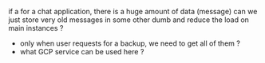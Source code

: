 if a for a chat application, there is a huge amount of data (message)
can we just store very old messages in some other dumb and reduce the load on main instances ? 
- only when user requests for a backup, we need to get all of them ? 
- what GCP service can be used here ? 


